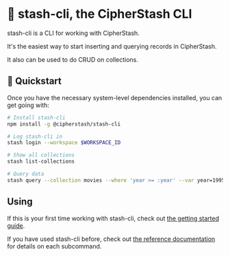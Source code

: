 # 🧺 stash-cli, the CipherStash CLI

stash-cli is a CLI for working with CipherStash.

It's the easiest way to start inserting and querying records in CipherStash.

It also can be used to do CRUD on collections.

## 🏃 Quickstart

Once you have the necessary system-level dependencies installed, you can get going with:

``` bash
# Install stash-cli
npm install -g @cipherstash/stash-cli

# Log stash-cli in
stash login --workspace $WORKSPACE_ID

# Show all collections
stash list-collections

# Query data
stash query --collection movies --where 'year >= :year' --var year=1995
```

## Using

If this is your first time working with stash-cli, check out [the getting started guide](https://docs.cipherstash.com/tutorials/getting-started/index.html).

If you have used stash-cli before, check out [the reference documentation](https://docs.cipherstash.com/reference/stash-cli/index.html) for details on each subcommand.
